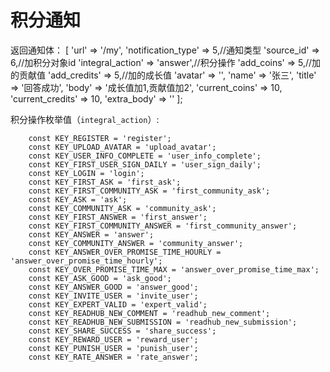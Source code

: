 # 积分通知

返回通知体：
[
    'url'    => '/my',
    'notification_type' => 5,//通知类型
    'source_id' => 6,//加积分对象id
    'integral_action' => 'answer',//积分操作
    'add_coins' => 5,//加的贡献值
    'add_credits' => 5,//加的成长值
    'avatar' => '',
    'name'   => '张三',
    'title'  => '回答成功',
    'body'   => '成长值加1,贡献值加2',
    'current_coins' => 10,
    'current_credits' => 10,
    'extra_body' => ''
];


积分操作枚举值（`integral_action`）:
```
    const KEY_REGISTER = 'register';
    const KEY_UPLOAD_AVATAR = 'upload_avatar';
    const KEY_USER_INFO_COMPLETE = 'user_info_complete';
    const KEY_FIRST_USER_SIGN_DAILY = 'user_sign_daily';
    const KEY_LOGIN = 'login';
    const KEY_FIRST_ASK = 'first_ask';
    const KEY_FIRST_COMMUNITY_ASK = 'first_community_ask';
    const KEY_ASK = 'ask';
    const KEY_COMMUNITY_ASK = 'community_ask';
    const KEY_FIRST_ANSWER = 'first_answer';
    const KEY_FIRST_COMMUNITY_ANSWER = 'first_community_answer';
    const KEY_ANSWER = 'answer';
    const KEY_COMMUNITY_ANSWER = 'community_answer';
    const KEY_ANSWER_OVER_PROMISE_TIME_HOURLY = 'answer_over_promise_time_hourly';
    const KEY_OVER_PROMISE_TIME_MAX = 'answer_over_promise_time_max';
    const KEY_ASK_GOOD = 'ask_good';
    const KEY_ANSWER_GOOD = 'answer_good';
    const KEY_INVITE_USER = 'invite_user';
    const KEY_EXPERT_VALID = 'expert_valid';
    const KEY_READHUB_NEW_COMMENT = 'readhub_new_comment';
    const KEY_READHUB_NEW_SUBMISSION = 'readhub_new_submission';
    const KEY_SHARE_SUCCESS = 'share_success';
    const KEY_REWARD_USER = 'reward_user';
    const KEY_PUNISH_USER = 'punish_user';
    const KEY_RATE_ANSWER = 'rate_answer';
```